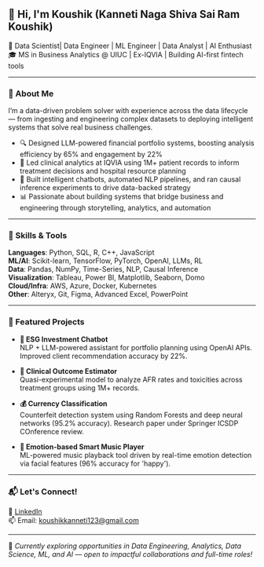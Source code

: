 ## 👋 Hi, I'm Koushik (Kanneti Naga Shiva Sai Ram Koushik)

🚀 Data Scientist| Data Engineer | ML Engineer | Data Analyst | AI Enthusiast  
🎓 MS in Business Analytics @ UIUC | Ex-IQVIA | Building AI-first fintech tools

---

### 💼 About Me

I’m a data-driven problem solver with experience across the data lifecycle — from ingesting and engineering complex datasets to deploying intelligent systems that solve real business challenges.

- 🔍 Designed LLM-powered financial portfolio systems, boosting analysis efficiency by 65% and engagement by 22%
- 💊 Led clinical analytics at IQVIA using 1M+ patient records to inform treatment decisions and hospital resource planning
- 🤖 Built intelligent chatbots, automated NLP pipelines, and ran causal inference experiments to drive data-backed strategy
- 📊 Passionate about building systems that bridge business and engineering through storytelling, analytics, and automation

---

### 🧠 Skills & Tools

**Languages**: Python, SQL, R, C++, JavaScript  
**ML/AI**: Scikit-learn, TensorFlow, PyTorch, OpenAI, LLMs, RL  
**Data**: Pandas, NumPy, Time-Series, NLP, Causal Inference  
**Visualization**: Tableau, Power BI, Matplotlib, Seaborn, Domo  
**Cloud/Infra**: AWS, Azure, Docker, Kubernetes  
**Other**: Alteryx, Git, Figma, Advanced Excel, PowerPoint

---

### 📂 Featured Projects

- **🧾 ESG Investment Chatbot**  
  NLP + LLM-powered assistant for portfolio planning using OpenAI APIs. Improved client recommendation accuracy by 22%.

- **🧪 Clinical Outcome Estimator**  
  Quasi-experimental model to analyze AFR rates and toxicities across treatment groups using 1M+ records.

- **💰 Currency Classification**  
  Counterfeit detection system using Random Forests and deep neural networks (95.2% accuracy). Research paper under Springer ICSDP COnference review.

- **🎵 Emotion-based Smart Music Player**  
  ML-powered music playback tool driven by real-time emotion detection via facial features (96% accuracy for 'happy').

---

### 📬 Let's Connect!

🔗 [LinkedIn](https://linkedin.com/in/YOUR-LINK-HERE)  
📫 Email: koushikkanneti123@gmail.com  

---

🔁 *Currently exploring opportunities in Data Engineering, Analytics, Data Science, ML, and AI — open to impactful collaborations and full-time roles!*

